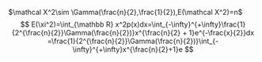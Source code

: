 $\mathcal X^2\sim \Gamma(\frac{n}{2},\frac{1}{2}),E(\mathcal X^2)=n$
$$
E(\xi^2)=\int_{\mathbb R} x^2p(x)dx=\int_{-\infty}^{+\infty}\frac{1}{2^{\frac{n}{2}}\Gamma(\frac{n}{2})}x^{\frac{n}{2} + 1}e^{-\frac{x}{2}}dx
=\frac{1}{2^{\frac{n}{2}}\Gamma(\frac{n}{2})}\int_{-\infty}^{+\infty}x^{\frac{n}{2}+1}e
$$

